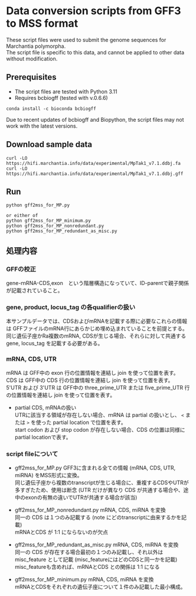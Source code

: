 # Data conversion scripts from GFF3 to MSS format
These script files were used to submit the genome sequences for Marchantia polymorpha.  
The script file is specific to this data, and cannot be applied to other data without modification.

## Prerequisites
- The script files are tested with Python 3.11
- Requires bcbiogff (tested with v.0.6.6)
```
conda install -c bioconda bcbiogff
```

Due to recent updates of bcbiogff and Biopython, the script files may not work with the latest versions.

## Download sample data
```
curl -LO https://hifi.marchantia.info/data/experimental/MpTak1_v7.1.ddbj.fa
curl -LO https://hifi.marchantia.info/data/experimental/MpTak1_v7.1.ddbj.gff
```

## Run
```
python gff2mss_for_MP.py

or either of
python gff2mss_for_MP_minimum.py
python gff2mss_for_MP_nonredundant.py
python gff2mss_for_MP_redundant_as_misc.py
```

## 処理内容
### GFFの校正
gene-ｍRNA-CDS,exon　という階層構造になっていて、ID-parentで親子関係が記載されていること。

### gene, product, locus_tag の各qualifierの扱い
本サンプルデータでは、CDSおよびmRNAを記載する際に必要なこれらの情報は GFFファイルのmRNA行にあらかじめ埋め込まれていることを前提とする。
同じ遺伝子座かRa複数のmRNA, CDSが生じる場合、それらに対して共通する gene, locus_tag を記載する必要がある。

### mRNA, CDS, UTR
mRNA は GFF中の exon 行の位置情報を連結し join を使って位置を表す。  
CDS は GFF中の CDS 行の位置情報を連結し join を使って位置を表す。  
5'UTR および 3'UTR は GFF中の three_prime_UTR または five_prime_UTR 行の位置情報を連結し join を使って位置を表す。  

- partial CDS, mRNAの扱い  
UTRに該当する領域が存在しない場合、ｍRNA は partial の扱いとし、 `<` または `>` を使った partial location で位置を表す。  
start codon および stop codon が存在しない場合、CDS の位置は同様に partial locationで表す。　　


### script fileについて
- gff2mss_for_MP.py
    GFF3に含まれる全ての情報 (mRNA, CDS, UTR, miRNA) をMSS形式に変換。  
    同じ遺伝子座から複数のtranscriptが生じる場合に、重複するCDSやUTRが多すぎたため、使用は断念 (UTR だけが異なり CDS が共通する場合や、途中のexonの有無の違いでUTRが共通する場合が該当)  

- gff2mss_for_MP_nonredundant.py
    mRNA, CDS, miRNA を変換  
    同一の CDS は１つのみ記載する (note にどのtranscriptに由来するかを記載)  
    mRNAとCDS が 1:1 にならないのが欠点  

- gff2mss_for_MP_redundant_as_misc.py
    mRNA, CDS, miRNA を変換  
    同一の CDS が存在する場合最初の１つのみ記載し、それ以外は misc_feature として記載 (misc_featureにはどのCDSと同一かを記載)  
    misc_featureも含めれば、mRNAとCDS との関係は 1:1 になる  

- gff2mss_for_MP_minimum.py
    mRNA, CDS, miRNA を変換  
    mRNAとCDSをそれぞれの遺伝子座について１件のみ記載した最小構成。